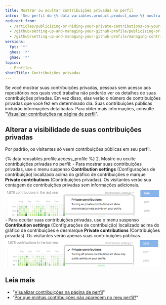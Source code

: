 ```yaml
---
title: Mostrar ou ocultar contribuições privadas no perfil
intro: 'Seu perfil do {% data variables.product.product_name %} mostra um gráfico de contribuições no seu repositório no último ano. Você pode optar por mostrar atividade anonimizada de {% ifversion fpt or ghes %}repositórios privados e internos{% else %}privados{% endif %}{% ifversion fpt or ghes %} além da atividade de repositórios públicos{% endif %}.'
redirect_from:
  - /articles/publicizing-or-hiding-your-private-contributions-on-your-profile
  - /github/setting-up-and-managing-your-github-profile/publicizing-or-hiding-your-private-contributions-on-your-profile
  - /github/setting-up-and-managing-your-github-profile/managing-contribution-graphs-on-your-profile/publicizing-or-hiding-your-private-contributions-on-your-profile
versions:
  fpt: '*'
  ghes: '*'
  ghae: '*'
topics:
  - Profiles
shortTitle: Contribuições privadas
---
```


Se você mostrar suas contribuições privadas, pessoas sem acesso aos repositórios nos quais você trabalha não poderão ver os detalhes de suas contribuições privadas. Em vez disso, elas verão o número de contribuições privadas que você fez em determinado dia. Suas contribuições públicas incluirão informações detalhadas. Para obter mais informações, consulte "[Visualizar contribuições na página de perfil](/articles/viewing-contributions-on-your-profile-page)".

## Alterar a visibilidade de suas contribuições privadas

Por padrão, os visitantes só veem contribuições públicas em seu perfil.

{% data reusables.profile.access_profile %}
2. Mostre ou oculte contribuições privadas no perfil:
    - Para mostrar suas contribuições privadas, use o menu suspenso **Contribution settings** (Configurações de contribuição) localizado acima do gráfico de contribuições e marque **Private contributions** (Contribuições privadas). Os visitantes verão sua contagem de contribuições privadas sem informações adicionais. ![Habilitar visitantes para ver contribuições privadas a partir do menu suspenso contribution settings (configurações de contribuição)](/assets/images/help/profile/private-contributions-on.png)
    - Para ocultar suas contribuições privadas, use o menu suspenso **Contribution settings** (Configurações de contribuição) localizado acima do gráfico de contribuições e desmarque **Private contributions** (Contribuições privadas). Os visitantes verão apenas suas contribuições públicas. ![Habilitar visitantes para ver contribuições privadas a partir do menu suspenso contribution settings (configurações de contribuição)](/assets/images/help/profile/private-contributions-off.png)

## Leia mais

- "[Visualizar contribuições na página de perfil](/articles/viewing-contributions-on-your-profile-page)"
- "[Por que minhas contribuições não aparecem no meu perfil?](/articles/why-are-my-contributions-not-showing-up-on-my-profile)"
